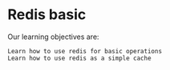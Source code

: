 # Redis basic

Our learning objectives are:

    Learn how to use redis for basic operations
    Learn how to use redis as a simple cache
